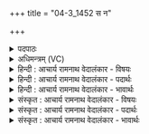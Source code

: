 +++
title = "04-3_1452 स न"

+++
<details><summary>पदपाठः</summary>

सः꣢। नः꣣। इन्द्रः। शि꣡वः꣢꣯। स꣡खा꣢꣯। स। खा꣣। अ꣡श्वा꣢꣯वत्। गो꣡म꣢꣯त्। य꣡व꣢꣯मत्। उ꣣रु꣡धा꣢रा। उ꣣रु꣢। धा꣣रा। इव। दोहते। १४५२।
</details>

<details><summary>अधिमन्त्रम् (VC)</summary>

- इन्द्रः
- सुकक्ष आङ्गिरसः
- गायत्री
- षड्जः
</details>

<details><summary>हिन्दी : आचार्य रामनाथ वेदालंकार - विषयः</summary>

अगले मन्त्र में यह कहते हैं कि राजा प्रजाओं के लिए क्या करे।
</details>

<details><summary>हिन्दी : आचार्य रामनाथ वेदालंकार - पदार्थः</summary>

पदार्थान्वय -  (सः) वह (नः) हमारा (शिवः) मङ्गलकारी, (सखा) मित्र (इन्द्रः) वीर राजा (अश्वावत्) घोड़ों से युक्त, (गोमत्) गायों से युक्त (यवमत्) जौ आदि अन्नों से युक्त धन को (दोहते) हमारे लिए दुह कर दे, (उरुधारा इव) जैसे मोटी धारोंवाली दुधारु गाय दूध देती है ॥३॥ यहाँ उपमालङ्कार है ॥३॥
</details>

<details><summary>हिन्दी : आचार्य रामनाथ वेदालंकार - भावार्थः</summary>

भावार्थ -  वही राजा होने योग्य है, जो प्रजाजनों को धन, धान्य, गाय, घोड़े आदि सम्पदाओं से समृद्ध कर सके, क्योंकि समृद्ध लोग ही अध्यात्म-मार्ग पर चलना चाहते हैं ॥३॥ इस खण्ड में परमात्मा की उपासना के तथा राजनीति के विषय का वर्णन होने से इस खण्ड की पूर्व खण्ड के साथ सङ्गति जाननी चाहिए ॥ तेरहवें अध्याय में द्वितीय खण्ड समाप्त ॥
</details>

<details><summary>संस्कृत : आचार्य रामनाथ वेदालंकार - विषयः</summary>

अथ राजा प्रजाभ्यः किं कुर्यादित्याह।
</details>

<details><summary>संस्कृत : आचार्य रामनाथ वेदालंकार - पदार्थः</summary>

पदार्थान्वय -  (सः) असौ (नः) अस्माकम् (शिवः) मङ्गलकरः (सखा) सुहृत् (इन्द्रः) वीरो राजा (अश्वावत्) अश्वयुक्तम्, (गोमत्) गोयुक्तम्, (यवमत्) यवाद्यन्नयुक्तं धनम् (दोहते) अस्मभ्यं दुह्यात्। कथमिव ? (उरुधारा इव) विस्तीर्णधारा धेनुर्यथा क्षीरं प्रयच्छति तद्वत् ॥३॥ अत्रोपमालङ्कारः ॥३॥
</details>

<details><summary>संस्कृत : आचार्य रामनाथ वेदालंकार - भावार्थः</summary>

भावार्थ -  स एव राजा भवितुमर्हति यः प्रजाजनान् धनधान्यगवाश्वादिभिः सम्पद्भिः समृद्धान् कुर्यात्, यतः समृद्धा एव जना अध्यात्ममार्गमीहन्ते ॥३॥ अस्मिन् खण्डे परमात्मोपासनाविषयस्य नृपनीतेश्च वर्णनादेतत्खण्डस्य पूर्वखण्डेन संगतिर्बोध्या ॥
</details>